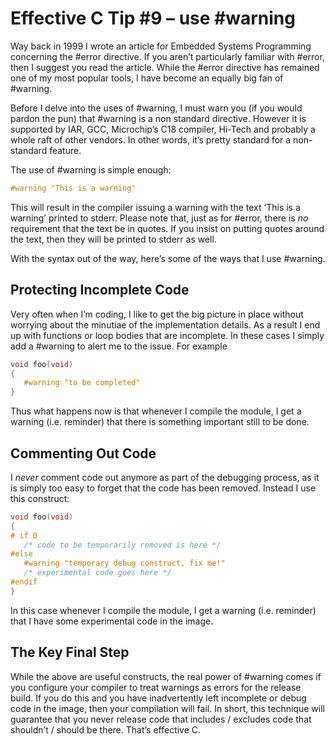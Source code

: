 # Effective C Tip #9 – use #warning

Way back in 1999 I wrote an article for Embedded Systems Programming concerning the #error directive. If you aren’t particularly familiar with #error, then I suggest you read the article. While the #error directive has remained one of my most popular tools, I have become an equally big fan of #warning.

Before I delve into the uses of #warning, I must warn you (if you would pardon the pun) that #warning is a non standard directive. However it is supported by IAR, GCC, Microchip’s C18 compiler, Hi-Tech and probably a whole raft of other vendors. In other words, it’s pretty standard for a non-standard feature.

The use of #warning is simple enough:

```C
#warning "This is a warning"
```

This will result in the compiler issuing a warning with the text ‘This is a warning’ printed to stderr. Please note that, just as for #error, there is *no* requirement that the text be in quotes. If you insist on putting quotes around the text, then they will be printed to stderr as well.

With the syntax out of the way, here’s some of the ways that I use #warning.

## Protecting Incomplete Code

Very often when I’m coding, I like to get the big picture in place without worrying about the minutiae of the implementation details.  As a result I end up with functions or loop bodies that are incomplete. In these cases I simply add a #warning to alert me to the issue. For example

```C
void foo(void)
{
   #warning "to be completed"
}
```

Thus what happens now is that whenever I compile the module, I get a warning (i.e. reminder) that there is something important still to be done.

## Commenting Out Code

I *never* comment code out anymore as part of the debugging process, as it is simply too easy to forget that the code has been removed. Instead I use this construct:

```C
void foo(void)
{
# if 0
   /* code to be temporarily removed is here */
#else
   #warning "temporary debug construct, fix me!"
   /* experimental code goes here */
#endif
}
```

In this case whenever I compile the module, I get a warning (i.e. reminder) that I have some experimental code in the image.

## The Key Final Step

While the above are useful constructs, the real power of #warning comes if you configure your compiler to treat warnings as errors for the release build. If you do this and you have inadvertently left incomplete or debug code in the image, then your compilation will fail. In short, this technique will guarantee that you never release code that includes / excludes code that shouldn’t / should be there. That’s effective C.

